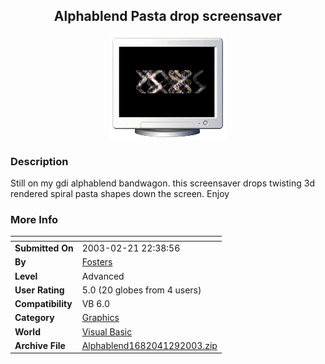﻿<div align="center">

## Alphablend Pasta drop screensaver

<img src="PIC2003129410512359.gif">
</div>

### Description

Still on my gdi alphablend bandwagon. this screensaver drops twisting 3d rendered spiral pasta shapes down the screen. Enjoy
 
### More Info
 


<span>             |<span>
---                |---
**Submitted On**   |2003-02-21 22:38:56
**By**             |[Fosters](https://github.com/Planet-Source-Code/PSCIndex/blob/master/ByAuthor/fosters.md)
**Level**          |Advanced
**User Rating**    |5.0 (20 globes from 4 users)
**Compatibility**  |VB 6\.0
**Category**       |[Graphics](https://github.com/Planet-Source-Code/PSCIndex/blob/master/ByCategory/graphics__1-46.md)
**World**          |[Visual Basic](https://github.com/Planet-Source-Code/PSCIndex/blob/master/ByWorld/visual-basic.md)
**Archive File**   |[Alphablend1682041292003\.zip](https://github.com/Planet-Source-Code/fosters-alphablend-pasta-drop-screensaver__1-50387/archive/master.zip)








